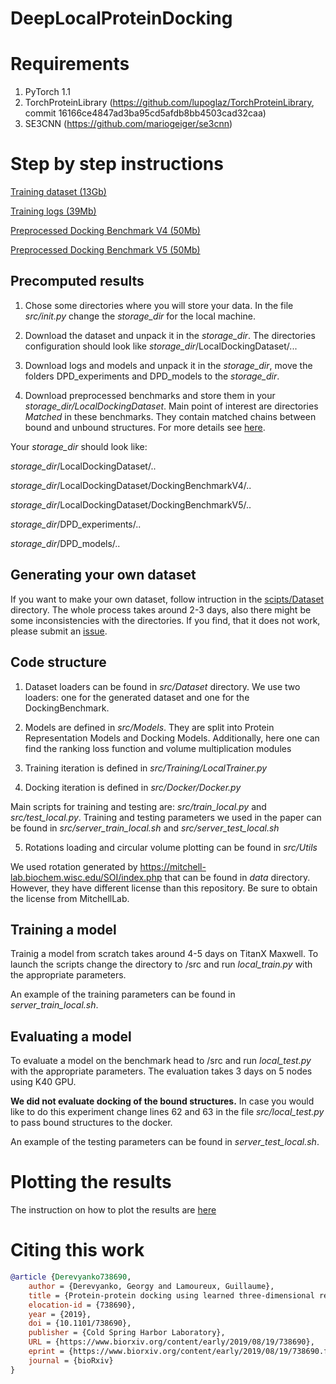 # DeepLocalProteinDocking

# Requirements 
1. PyTorch 1.1
2. TorchProteinLibrary (https://github.com/lupoglaz/TorchProteinLibrary,  commit 16166ce4847ad3ba95cd5afdb8bb4503cad32caa)
3. SE3CNN (https://github.com/mariogeiger/se3cnn)


# Step by step instructions

[Training dataset (13Gb)](http://proteinfoldingproject.com/static/datasets/LocalDockingDataset.tar.gz)

[Training logs (39Mb)](http://proteinfoldingproject.com/static/datasets/DeepLocalDockingLog.tar.xz)

[Preprocessed Docking Benchmark V4 (50Mb)](http://proteinfoldingproject.com/static/datasets/DockingBenchmarkV4.tar.xz)

[Preprocessed Docking Benchmark V5 (50Mb)](http://proteinfoldingproject.com/static/datasets/DockingBenchmarkV5.tar.xz)


## Precomputed results
1. Chose some directories where you will store your data.
In the file *src/init.py* change the *storage_dir* for the local machine.

2. Download the dataset and unpack it in the *storage_dir*.
The directories configuration should look like *storage_dir*/LocalDockingDataset/...

3. Download logs and models and unpack it in the *storage_dir*, move the folders DPD_experiments and DPD_models to the *storage_dir*.

4. Download preprocessed benchmarks and store them in your *storage_dir/LocalDockingDataset*. Main point of interest are directories *Matched* in these benchmarks. They contain matched chains between bound and unbound structures. For more details see [here](./scripts/Dataset/README.md).

Your *storage_dir* should look like:

*storage_dir*/LocalDockingDataset/..

*storage_dir*/LocalDockingDataset/DockingBenchmarkV4/..

*storage_dir*/LocalDockingDataset/DockingBenchmarkV5/..

*storage_dir*/DPD_experiments/..

*storage_dir*/DPD_models/..



## Generating your own dataset
If you want to make your own dataset, follow intruction in the [scipts/Dataset](./scripts/Dataset/README.md) directory. The whole process takes around 2-3 days, also there might be some inconsistencies with the directories. If you find, that it does not work, please submit an [issue](https://github.com/lupoglaz/DeepLocalProteinDocking/issues).


## Code structure
1. Dataset loaders can be found in *src/Dataset* directory. We use two loaders: one for the generated dataset and one for the DockingBenchmark.

2. Models are defined in *src/Models*. They are split into Protein Representation Models and Docking Models. Additionally, here one can find the ranking loss function and volume multiplication modules

3. Training iteration is defined in *src/Training/LocalTrainer.py*

4. Docking iteration is defined in *src/Docker/Docker.py*

Main scripts for training and testing are: *src/train_local.py* and *src/test_local.py*. Training and testing parameters we used in the paper can be found in *src/server_train_local.sh* and *src/server_test_local.sh*

5. Rotations loading and circular volume plotting can be found in *src/Utils*

We used rotation generated by https://mitchell-lab.biochem.wisc.edu/SOI/index.php that can be found in *data* directory. However, they have different license than this repository. Be sure to obtain the license from MitchellLab.

## Training a model
Trainig a model from scratch takes around 4-5 days on TitanX Maxwell. To launch the scripts change the directory to <Repository directory>/src and run *local_train.py* with the appropriate parameters.

An example of the training parameters can be found in *server_train_local.sh*.

## Evaluating a model
To evaluate a model on the benchmark head to <Repository directory>/src and run *local_test.py* with the appropriate parameters. The evaluation takes 3 days on 5 nodes using K40 GPU.

__We did not evaluate docking of the bound structures.__ In case you would like to do this experiment change lines 62 and 63 in the file *src/local_test.py* to pass bound structures to the docker.

An example of the testing parameters can be found in *server_test_local.sh*.


# Plotting the results
The instruction on how to plot the results are [here](./scripts/Results/README.md)

# Citing this work
```bibtex
@article {Derevyanko738690,
	author = {Derevyanko, Georgy and Lamoureux, Guillaume},
	title = {Protein-protein docking using learned three-dimensional representations},
	elocation-id = {738690},
	year = {2019},
	doi = {10.1101/738690},
	publisher = {Cold Spring Harbor Laboratory},
	URL = {https://www.biorxiv.org/content/early/2019/08/19/738690},
	eprint = {https://www.biorxiv.org/content/early/2019/08/19/738690.full.pdf},
	journal = {bioRxiv}
}
```
